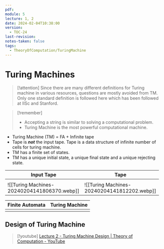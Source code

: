 ```yaml
---
pdf: 
module: 5
lecture: 1, 2
date: 2024-02-04T10:38:00
version:
  - TOC-24
last-revision: 
notes-taken: false
tags:
  - TheoryOfComputation/TuringMachine
---
```

# Turing Machines
> [!attention] 
> Since there are many different definitions for Turing machine in various resources, questions are mostly avoided from TM. Only one standard definition is followed here which has been followed at IISc and Stanford.

> [!remember] 
> - Accepting a string is similar to solving a computational problem.
> - Turing Machine is the most powerful computational machine.

- Turing Machine (TM) = FA + Infinite tape
- Tape is ***not*** the input tape. Tape is a data structure of infinite number of cells for turing machine.
- TM has a finite set of states.
- TM has a unique initial state, a unique final state and a unique rejecting state.

| Input Tape | Tape |
| ---- | ---- |
|  |  |
| ![[Turing Machines-20240204141806370.webp]] | ![[Turing Machines-20240204141812202.webp]] |

| Finite Automata | Turing Machine |
| --- | --- |
|  |  |

## Design of Turing Machine
> [!youtube] 
> [Lecture 2 - Turing Machine Design | Theory of Computation - YouTube](https://www.youtube.com/watch?v=zx4YHLWA46w)



